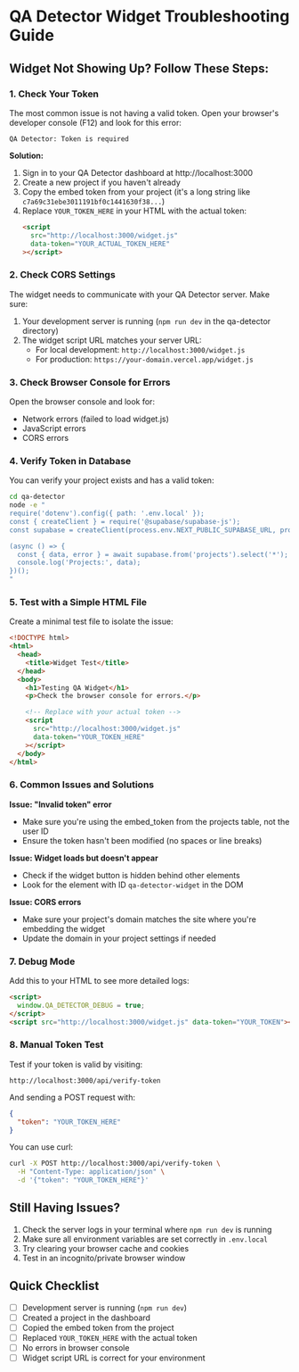 # QA Detector Widget Troubleshooting Guide

## Widget Not Showing Up? Follow These Steps:

### 1. Check Your Token

The most common issue is not having a valid token. Open your browser's developer console (F12) and look for this error:

```
QA Detector: Token is required
```

**Solution:**

1. Sign in to your QA Detector dashboard at http://localhost:3000
2. Create a new project if you haven't already
3. Copy the embed token from your project (it's a long string like `c7a69c31ebe3011191bf0c1441630f38...`)
4. Replace `YOUR_TOKEN_HERE` in your HTML with the actual token:
   ```html
   <script
     src="http://localhost:3000/widget.js"
     data-token="YOUR_ACTUAL_TOKEN_HERE"
   ></script>
   ```

### 2. Check CORS Settings

The widget needs to communicate with your QA Detector server. Make sure:

1. Your development server is running (`npm run dev` in the qa-detector directory)
2. The widget script URL matches your server URL:
   - For local development: `http://localhost:3000/widget.js`
   - For production: `https://your-domain.vercel.app/widget.js`

### 3. Check Browser Console for Errors

Open the browser console and look for:

- Network errors (failed to load widget.js)
- JavaScript errors
- CORS errors

### 4. Verify Token in Database

You can verify your project exists and has a valid token:

```bash
cd qa-detector
node -e "
require('dotenv').config({ path: '.env.local' });
const { createClient } = require('@supabase/supabase-js');
const supabase = createClient(process.env.NEXT_PUBLIC_SUPABASE_URL, process.env.SUPABASE_SERVICE_ROLE_KEY);

(async () => {
  const { data, error } = await supabase.from('projects').select('*');
  console.log('Projects:', data);
})();
"
```

### 5. Test with a Simple HTML File

Create a minimal test file to isolate the issue:

```html
<!DOCTYPE html>
<html>
  <head>
    <title>Widget Test</title>
  </head>
  <body>
    <h1>Testing QA Widget</h1>
    <p>Check the browser console for errors.</p>

    <!-- Replace with your actual token -->
    <script
      src="http://localhost:3000/widget.js"
      data-token="YOUR_TOKEN_HERE"
    ></script>
  </body>
</html>
```

### 6. Common Issues and Solutions

**Issue: "Invalid token" error**

- Make sure you're using the embed_token from the projects table, not the user ID
- Ensure the token hasn't been modified (no spaces or line breaks)

**Issue: Widget loads but doesn't appear**

- Check if the widget button is hidden behind other elements
- Look for the element with ID `qa-detector-widget` in the DOM

**Issue: CORS errors**

- Make sure your project's domain matches the site where you're embedding the widget
- Update the domain in your project settings if needed

### 7. Debug Mode

Add this to your HTML to see more detailed logs:

```html
<script>
  window.QA_DETECTOR_DEBUG = true;
</script>
<script src="http://localhost:3000/widget.js" data-token="YOUR_TOKEN"></script>
```

### 8. Manual Token Test

Test if your token is valid by visiting:

```
http://localhost:3000/api/verify-token
```

And sending a POST request with:

```json
{
  "token": "YOUR_TOKEN_HERE"
}
```

You can use curl:

```bash
curl -X POST http://localhost:3000/api/verify-token \
  -H "Content-Type: application/json" \
  -d '{"token": "YOUR_TOKEN_HERE"}'
```

## Still Having Issues?

1. Check the server logs in your terminal where `npm run dev` is running
2. Make sure all environment variables are set correctly in `.env.local`
3. Try clearing your browser cache and cookies
4. Test in an incognito/private browser window

## Quick Checklist

- [ ] Development server is running (`npm run dev`)
- [ ] Created a project in the dashboard
- [ ] Copied the embed token from the project
- [ ] Replaced `YOUR_TOKEN_HERE` with the actual token
- [ ] No errors in browser console
- [ ] Widget script URL is correct for your environment
